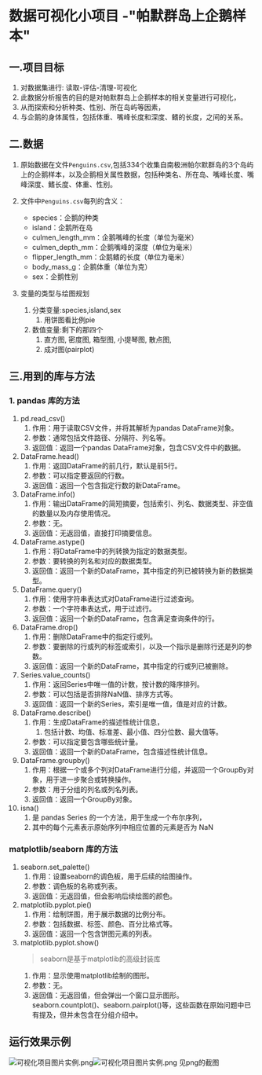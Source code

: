 数据可视化小项目 -"帕默群岛上企鹅样本"
=====

## 一.项目目标
1. 对数据集进行: 读取-评估-清理-可视化
2. 此数据分析报告的目的是对帕默群岛上企鹅样本的相关变量进行可视化，
3. 从而探索和分析种类、性别、所在岛屿等因素，
4. 与企鹅的身体属性，包括体重、嘴峰长度和深度、鳍的长度，之间的关系。


## 二.数据

1. 原始数据在文件`Penguins.csv`,包括334个收集自南极洲帕尔默群岛的3个岛屿上的企鹅样本，以及企鹅相关属性数据，包括种类名、所在岛、嘴峰长度、嘴峰深度、鳍长度、体重、性别。


2. 文件中`Penguins.csv`每列的含义：
   - species：企鹅的种类
   - island：企鹅所在岛
   - culmen_length_mm：企鹅嘴峰的长度（单位为毫米）
   - culmen_depth_mm：企鹅嘴峰的深度（单位为毫米）
   - flipper_length_mm：企鹅鳍的长度（单位为毫米）
   - body_mass_g：企鹅体重（单位为克）
   - sex：企鹅性别

3. 变量的类型与绘图规划
   1. 分类变量:species,island,sex
      1. 用饼图看比例pie
   2. 数值变量:剩下的那四个
      1. 直方图, 密度图, 箱型图, 小提琴图, 散点图, 
      2. 成对图(pairplot)

## 三.用到的库与方法

### 1. pandas 库的方法
1. pd.read_csv()
   1. 作用：用于读取CSV文件，并将其解析为pandas DataFrame对象。
   2. 参数：通常包括文件路径、分隔符、列名等。
   3. 返回值：返回一个pandas DataFrame对象，包含CSV文件中的数据。
2. DataFrame.head()
   1. 作用：返回DataFrame的前几行，默认是前5行。
   2. 参数：可以指定要返回的行数。
   3. 返回值：返回一个包含指定行数的新DataFrame。
3. DataFrame.info()
   1. 作用：输出DataFrame的简短摘要，包括索引、列名、数据类型、非空值的数量以及内存使用情况。
   2. 参数：无。
   3. 返回值：无返回值，直接打印摘要信息。
4. DataFrame.astype()
   1. 作用：将DataFrame中的列转换为指定的数据类型。
   2. 参数：要转换的列名和对应的数据类型。
   3. 返回值：返回一个新的DataFrame，其中指定的列已被转换为新的数据类型。
5. DataFrame.query()
   1. 作用：使用字符串表达式对DataFrame进行过滤查询。
   2. 参数：一个字符串表达式，用于过滤行。
   3. 返回值：返回一个新的DataFrame，包含满足查询条件的行。
6. DataFrame.drop()
   1. 作用：删除DataFrame中的指定行或列。
   2. 参数：要删除的行或列的标签或索引，以及一个指示是删除行还是列的参数。
   3. 返回值：返回一个新的DataFrame，其中指定的行或列已被删除。
7. Series.value_counts()
   1. 作用：返回Series中唯一值的计数，按计数的降序排列。
   2. 参数：可以包括是否排除NaN值、排序方式等。
   3. 返回值：返回一个新的Series，索引是唯一值，值是对应的计数。
8. DataFrame.describe()
   1. 作用：生成DataFrame的描述性统计信息，
      1. 包括计数、均值、标准差、最小值、四分位数、最大值等。
   2. 参数：可以指定要包含哪些统计量。
   3. 返回值：返回一个新的DataFrame，包含描述性统计信息。
9. DataFrame.groupby()
   1. 作用：根据一个或多个列对DataFrame进行分组，并返回一个GroupBy对象，用于进一步聚合或转换操作。
   2. 参数：用于分组的列名或列名列表。
   3. 返回值：返回一个GroupBy对象。
10. isna() 
    1. 是 pandas Series 的一个方法，用于生成一个布尔序列，
    2. 其中的每个元素表示原始序列中相应位置的元素是否为 NaN

### matplotlib/seaborn 库的方法
1. seaborn.set_palette()
   1. 作用：设置seaborn的调色板，用于后续的绘图操作。
   2. 参数：调色板的名称或列表。
   3. 返回值：无返回值，但会影响后续绘图的颜色。
2. matplotlib.pyplot.pie()
   1. 作用：绘制饼图，用于展示数据的比例分布。
   2. 参数：包括数据、标签、颜色、百分比格式等。
   3. 返回值：返回一个包含饼图元素的列表。
3. matplotlib.pyplot.show()
   > seaborn是基于matplotlib的高级封装库
   1. 作用：显示使用matplotlib绘制的图形。
   2. 参数：无。
   3. 返回值：无返回值，但会弹出一个窗口显示图形。
   seaborn.countplot()、seaborn.pairplot()等，这些函数在原始问题中已有提及，但并未包含在分组介绍中。

## 运行效果示例
![可视化项目图片实例.png](%BF%C9%CA%D3%BB%AF%CF%EE%C4%BF%CD%BC%C6%AC%CA%B5%C0%FD.png)![可视化项目图片实例.png](%BF%C9%CA%D3%BB%AF%CF%EE%C4%BF%CD%BC%C6%AC%CA%B5%C0%FD.png)
见png的截图

